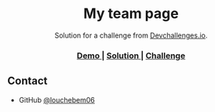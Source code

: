 <!-- Please update value in the {}  -->

<h1 align="center">My team page</h1>

<div align="center">
   Solution for a challenge from  <a href="http://devchallenges.io" target="_blank">Devchallenges.io</a>.
</div>

<div align="center">
  <h3>
    <a href="https://louchebem06.github.io/My-team-page-devchallenges.io/team">
      Demo
    </a>
    <span> | </span>
    <a href="https://github.com/louchebem06/My-team-page-devchallenges.io">
      Solution
    </a>
    <span> | </span>
    <a href="https://devchallenges.io/challenges/hhmesazsqgKXrTkYkt0U">
      Challenge
    </a>
  </h3>
</div>

## Contact

- GitHub [@louchebem06](https://github.com/louchebem06)

